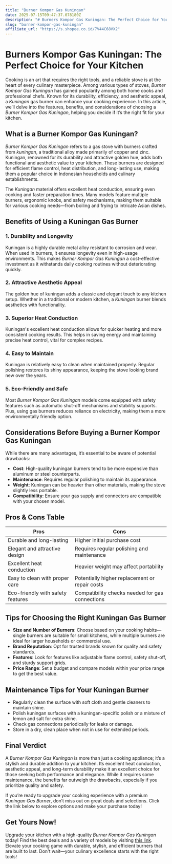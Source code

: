 ```yaml
---
title: "Burner Kompor Gas Kuningan"
date: 2025-07-15T09:47:37.078180Z
description: "# Burners Kompor Gas Kuningan: The Perfect Choice for Your Kitchen..."
slug: "burner-kompor-gas-kuningan"
affiliate_url: "https://s.shopee.co.id/7V44C68VX2"
---
```

# Burners Kompor Gas Kuningan: The Perfect Choice for Your Kitchen

Cooking is an art that requires the right tools, and a reliable stove is at the heart of every culinary masterpiece. Among various types of stoves, *Burner Kompor Gas Kuningan* has gained popularity among both home cooks and professional chefs. Known for its durability, efficiency, and aesthetic appeal, a *Kuningan* gas burner can enhance your cooking experience. In this article, we’ll delve into the features, benefits, and considerations of choosing a *Burner Kompor Gas Kuningan*, helping you decide if it’s the right fit for your kitchen.

## What is a Burner Kompor Gas Kuningan?

*Burner Kompor Gas Kuningan* refers to a gas stove with burners crafted from *kuningan*, a traditional alloy made primarily of copper and zinc. Kuningan, renowned for its durability and attractive golden hue, adds both functional and aesthetic value to your kitchen. These burners are designed for efficient flame control, heat distribution, and long-lasting use, making them a popular choice in Indonesian households and culinary establishments.

The *Kuningan* material offers excellent heat conduction, ensuring even cooking and faster preparation times. Many models feature multiple burners, ergonomic knobs, and safety mechanisms, making them suitable for various cooking needs—from boiling and frying to intricate Asian dishes.

## Benefits of Using a Kuningan Gas Burner

### 1. Durability and Longevity

Kuningan is a highly durable metal alloy resistant to corrosion and wear. When used in burners, it ensures longevity even in high-usage environments. This makes *Burner Kompor Gas Kuningan* a cost-effective investment as it withstands daily cooking routines without deteriorating quickly.

### 2. Attractive Aesthetic Appeal

The golden hue of kuningan adds a classic and elegant touch to any kitchen setup. Whether in a traditional or modern kitchen, a *Kuningan* burner blends aesthetics with functionality.

### 3. Superior Heat Conduction

Kuningan's excellent heat conduction allows for quicker heating and more consistent cooking results. This helps in saving energy and maintaining precise heat control, vital for complex recipes.

### 4. Easy to Maintain

Kuningan is relatively easy to clean when maintained properly. Regular polishing restores its shiny appearance, keeping the stove looking brand new over the years.

### 5. Eco-Friendly and Safe

Most *Burner Kompor Gas Kuningan* models come equipped with safety features such as automatic shut-off mechanisms and stability supports. Plus, using gas burners reduces reliance on electricity, making them a more environmentally friendly option.

## Considerations Before Buying a Burner Kompor Gas Kuningan

While there are many advantages, it’s essential to be aware of potential drawbacks:

- **Cost**: High-quality kuningan burners tend to be more expensive than aluminum or steel counterparts.
- **Maintenance**: Requires regular polishing to maintain its appearance.
- **Weight**: Kuningan can be heavier than other materials, making the stove slightly less portable.
- **Compatibility**: Ensure your gas supply and connectors are compatible with your chosen model.

## Pros & Cons Table

| Pros                                              | Cons                                                   |
|---------------------------------------------------|--------------------------------------------------------|
| Durable and long-lasting                        | Higher initial purchase cost                          |
| Elegant and attractive design                    | Requires regular polishing and maintenance          |
| Excellent heat conduction                        | Heavier weight may affect portability               |
| Easy to clean with proper care                   | Potentially higher replacement or repair costs      |
| Eco-friendly with safety features                | Compatibility checks needed for gas connections     |

## Tips for Choosing the Right Kuningan Gas Burner

- **Size and Number of Burners**: Choose based on your cooking habits—single burners are suitable for small kitchens, while multiple burners are ideal for larger households or commercial use.
- **Brand Reputation**: Opt for trusted brands known for quality and safety standards.
- **Features**: Look for features like adjustable flame control, safety shut-off, and sturdy support grids.
- **Price Range**: Set a budget and compare models within your price range to get the best value.
  
## Maintenance Tips for Your Kuningan Burner

- Regularly clean the surface with soft cloth and gentle cleaners to maintain shine.
- Polish kuningan surfaces with a kuningan-specific polish or a mixture of lemon and salt for extra shine.
- Check gas connections periodically for leaks or damage.
- Store in a dry, clean place when not in use for extended periods.

## Final Verdict

A *Burner Kompor Gas Kuningan* is more than just a cooking appliance; it’s a stylish and durable addition to your kitchen. Its excellent heat conduction, aesthetic appeal, and long-term durability make it an excellent choice for those seeking both performance and elegance. While it requires some maintenance, the benefits far outweigh the drawbacks, especially if you prioritize quality and safety.

If you’re ready to upgrade your cooking experience with a premium *Kuningan Gas Burner*, don’t miss out on great deals and selections. Click the link below to explore options and make your purchase today!

## Get Yours Now!

Upgrade your kitchen with a high-quality *Burner Kompor Gas Kuningan* today! Find the best deals and a variety of models by visiting [this link](https://s.shopee.co.id/7V44C68VX2). Elevate your cooking game with durable, stylish, and efficient burners that are built to last. Don't wait—your culinary excellence starts with the right tools!